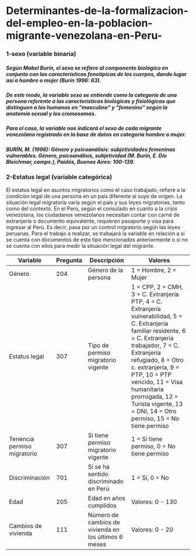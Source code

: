 # Determinantes-de-la-formalizacion-del-empleo-en-la-poblacion-migrante-venezolana-en-Peru-

### 1-sexo (variable binaria)  

##### Según Mabel Burín, el sexo se refiere al componente biológico en conjunto con las características fenotípicas de los cuerpos, dando lugar así a hombre o mujer (Burín 1996: 63).   

##### De este modo, la variable sexo se entiende como la categoría de una persona referente a las características biológicas y fisiológicas que distinguen a los humanos en "masculino" y "femenino" según la anatomía sexual y los cromosomas.

##### Para el caso, la variable nos indicará el sexo de cada migrante venezolano registrado en la base de datos en categoría hombre o mujer.

##### BURÍN, M. (1996): Género y psicoanálisis: subjetividades femeninas vulnerables. Género, psicoanálisis, subjetividad (M. Burín, E. Dío Bleichmar, comps.), Paidós, Buenos Aires: 100-139.


### 2-Estatus legal (variable categórica)


El estatus legal en asuntos migratorios como el caso trabajado, refiere a la condición legal de una persona en un país diferente al suyo de origen. La situación legal migratoria varía según el país y sus leyes migratorias, tanto como del contexto. En el Perú, según el consulado en cuanto a la crisis venezolana, los ciudadanos venezolanos necesitan contar con carné de extranjería o documento equivalente, requieren pasaporte y visa para ingresar al Perú. Es decir, pasa por un control migratorio según las leyes peruanas. Para el trabajo a realizar, se trabajará la variable en relación a si se cuenta con documentos de este tipo mencionados anteriormente o si no se cuenta con ellos para medir la situación legal del migrante.


| Variable                    | Pregunta | Descripción                                     | Valores                                                                                                                                               |
|-----------------------------|----------|-------------------------------------------------|-------------------------------------------------------------------------------------------------------------------------------------------------------|
| Género                      | 204      | Género de la persona                            | 1 = Hombre, 2 = Mujer                                                                                                                                |
| Estatus legal               | 307      | Tipo de permiso migratorio vigente              | 1 = CPP, 2 = CMH, 3 = C. Extranjería PTP, 4 = C. Extranjería vulnerabilidad, 5 = C. Extranjería familiar residente, 6 = C. Extranjería trabajador, 7 = C. Extranjería refugiado, 8 = Otro c. extranjería, 9 = PTP, 10 = PTP vencido, 11 = Visa humanitaria prorrogada, 12 = Turista vigente, 13 = DNI, 14 = Otro permiso, 15 = No tiene permiso |
| Tenencia permiso migratorio | 307      | Si tiene permiso migratorio vigente             | 1 = Sí tiene permiso, 0 = No tiene permiso                                                                                                             |
| Discriminación              | 701      | Si se ha sentido discriminado en Perú           | 1 = Sí, 0 = No                                                                                                                                       |
| Edad                        | 205      | Edad en años cumplidos                          | Valores: 0 - 130                                                                                                                                     |
| Cambios de vivienda         | 111      | Número de cambios de vivienda en los últimos 6 meses | Valores: 0 - 20                                                                                                                                       |
